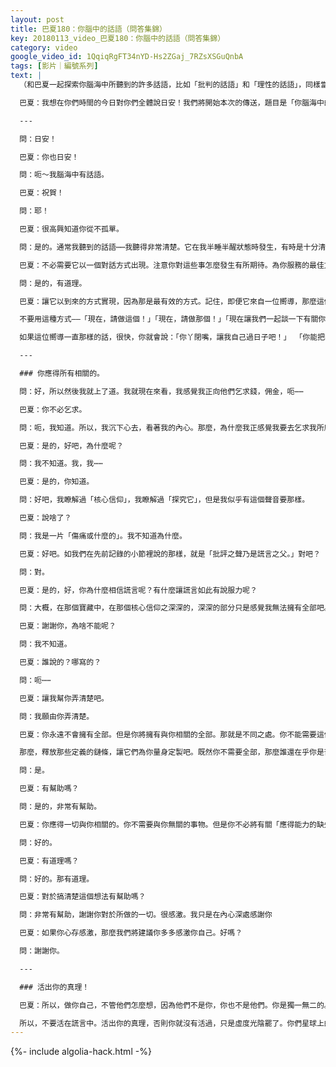 ```yaml
---
layout: post
title: 巴夏180：你腦中的話語（問答集錦）
key: 20180113_video_巴夏180：你腦中的話語（問答集錦）
category: video
google_video_id: 1QqiqRgFT34nYD-Hs2ZGaj_7RZsXSGuQnbA
tags: [影片｜編號系列]
text: |
  （和巴夏一起探索你腦海中所聽到的許多話語，比如「批判的話語」和「理性的話語」，同樣當你向通靈能量敞開心扉時，你亦能接收到這樣的話語。在這個環節中，，巴夏將幫助你，平衡你真實所是的更高震動，並與之對其。）

  巴夏：我想在你們時間的今日對你們全體說日安！我們將開始本次的傳送，題目是「你腦海中的話語」。接下來先由我，這個通靈者頭腦裡的聲音來主持，我們將討論這個想法的不同層面，儘管有兩大部分，「物質的」和「非物質的」，它們被解釋為「腦海中的話語」，或做「想法」或做「靈感」，或做「消息」，「心電感應」，「振動的」，「直覺」等等。

  ---

  問：日安！

  巴夏：你也日安！

  問：呃～我腦海中有話語。

  巴夏：祝賀！

  問：耶！

  巴夏：很高興知道你從不孤單。

  問：是的。通常我聽到的話語⋯⋯我聽得非常清楚。它在我半睡半醒狀態時發生，有時是十分清醒的。但是有點讓我嚇一跳（好的）當我試圖回應的時候，它卻從不給我一次對話，總是隻字片語。

  巴夏：不必需要它以一個對話方式出現。注意你對這些事怎麼發生有所期待。為你服務的最佳方式就是它正在發生的方式。它可能改變了，但是現在，基於我們曾經對其他人說過的那樣，它現在所正在發生的方式就是這個方式因為某個原因的需要而發生。接受當前發生的方式，它將開始不一樣地發生。不要期待它必須要以別的方式發生，否則它永遠不那樣發生。那是個矛盾。有道理嗎？

  問：是的，有道理。

  巴夏：讓它以到來的方式實現，因為那是最有效的方式。記住，即便它來自一位嚮導，那麼這個嚮導的第一任務是「不入侵」。所以，讓你成為你的最佳嚮導，所以就讓它暗示，建議，輕語，或者推一把。就那樣！

  不要用這種方式——「現在，請做這個！」「現在，請做那個！」「現在讓我們一起談一下有關你接下來要做些什麼！」

  如果這位嚮導一直那樣的話，很快，你就會說：「你丫閉嘴，讓我自己過日子吧！」 「你能把暗示變得更隱蔽些嗎？」而那就是它已經在做的了。

  ---

  ### 你應得所有相關的。

  問：好，所以然後我就上了道。我就現在來看，我感覺我正向他們乞求錢，佣金，呃⋯⋯

  巴夏：你不必乞求。

  問：呃，我知道。所以，我沉下心去，看著我的內心。那麼，為什麼我正感覺我要去乞求我所應得的？

  巴夏：是的，好吧，為什麼呢？

  問：我不知道。我，我⋯⋯

  巴夏：是的，你知道。

  問：好吧，我瞭解過「核心信仰」，我瞭解過「探究它」，但是我似乎有這個聲音要那樣。

  巴夏：說啥了？

  問：我是一片「傷痛或什麼的」。我不知道為什麼。

  巴夏：好吧。如我們在先前記錄的小節裡說的那樣，就是「批評之聲乃是謊言之父。」對吧？

  問：對。

  巴夏：是的，好，你為什麼相信謊言呢？有什麼讓謊言如此有說服力呢？

  問：大概，在那個寶藏中，在那個核心信仰之深深的，深深的部分只是感覺我無法擁有全部吧。

  巴夏：謝謝你，為啥不能呢？

  問：我不知道。

  巴夏：誰說的？哪寫的？

  問：呃⋯⋯

  巴夏：讓我幫你弄清楚吧。

  問：我願由你弄清楚。

  巴夏：你永遠不會擁有全部。但是你將擁有與你相關的全部。那就是不同之處。你不能需要這件事的全部，因為它全部對於你的所是而言是不相關的。但是每一件與你相關的的事物，你都能夠全部擁有。為什麼你想要那些不相關的東西呢？

  那麼，釋放那些定義的鏈條，讓它們為你量身定製吧。既然你不需要全部，那麼誰還在乎你是否全部得到了呢？你將擁有你需要的一切。對嗎？

  問：是。

  巴夏：有幫助嗎？

  問：是的，非常有幫助。

  巴夏：你應得一切與你相關的。你不需要與你無關的事物。但是你不必將有關「應得能力的缺失」問題囊括到「與你不相關之事將不會來到你身邊」之類的想法中去。它們是不相關的。所以為啥要將「應不應得」的問題強加給它呢？你不需要它們。你能說「好的，我不應得。」——但是那真不是個問題呢。這個問題是你不需要他們。它們不是相關的。那麼，不要將「應不應得」的問題與你「不會擁有一切和你不相關的這個想法」混為一談。這說不通的。

  問：好的。

  巴夏：有道理嗎？

  問：好的。那有道理。

  巴夏：對於搞清楚這個想法有幫助嗎？

  問：非常有幫助，謝謝你對於所做的一切。很感激。我只是在內心深處感謝你

  巴夏：如果你心存感激，那麼我們將建議你多多感激你自己。好嗎？

  問：謝謝你。

  ---

  ### 活出你的真理！

  巴夏：所以，做你自己，不管他們怎麼想，因為他們不是你，你也不是他們。你是獨一無二的。傾聽他們合適的導向無可厚非。你可能偶爾錯過一點這些那些，或者你有時想要聽聽不同的意見。這由你去決定某人所給予你的意見是否適合於你。如果你決定它真的不適合，那麼它就不適合。

  所以，不要活在謊言中。活出你的真理，否則你就沒有活過，只是虛度光陰罷了。你們星球上的許多人，他們並沒有死亡，但是他們確實是流浪的鬼魂。充實你自己！成為圓滿！
---
```


{%- include algolia-hack.html -%}
